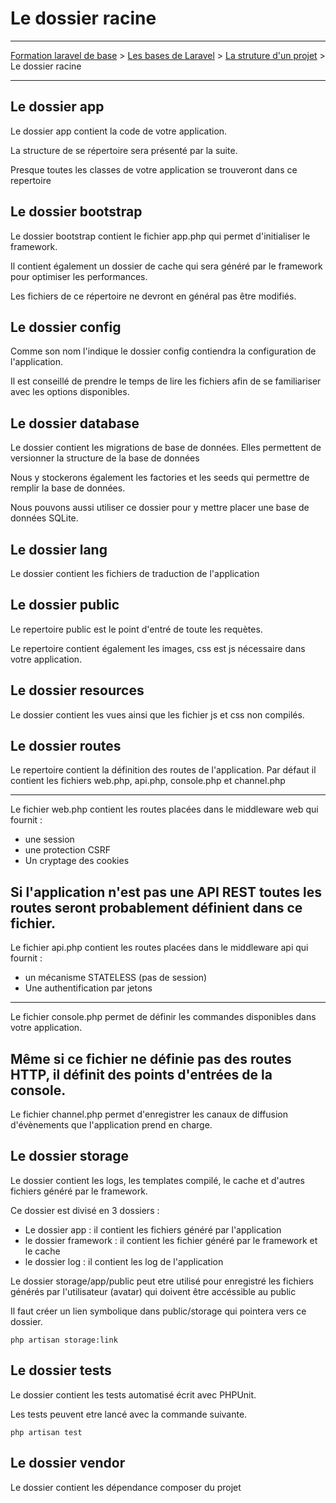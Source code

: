 # Le dossier racine

---

[Formation laravel de base](../../README.md) > [Les bases de Laravel](../README.md) > [La struture d'un projet](./README.md) > Le dossier racine

---

## Le dossier app

Le dossier app contient la code de votre application.

La structure de se répertoire sera présenté par la suite.

Presque toutes les classes de votre application se trouveront dans 
ce repertoire

## Le dossier bootstrap

Le dossier bootstrap contient le fichier app.php qui permet 
d'initialiser le framework.

Il contient également un dossier de cache qui sera généré par le 
framework pour optimiser les performances.

Les fichiers de ce répertoire ne devront en général pas être 
modifiés.

## Le dossier config

Comme son nom l'indique le dossier config contiendra la 
configuration de l'application.

Il est conseillé de prendre le temps de lire les fichiers afin 
de se familiariser avec les options disponibles.

## Le dossier database

Le dossier contient les migrations de base de données. Elles 
permettent de versionner la structure de la base de données

Nous y stockerons également les factories et les seeds qui 
permettre de remplir la base de données.

Nous pouvons aussi utiliser ce dossier pour y mettre placer une 
base de données SQLite.

## Le dossier lang

Le dossier contient les fichiers de traduction de l'application

## Le dossier public

Le repertoire public est le point d'entré de toute les requètes.

Le repertoire contient également les images, css est js nécessaire 
dans votre application.

## Le dossier resources

Le dossier contient les vues ainsi que les fichier js et css non
compilés.

## Le dossier routes

Le repertoire contient la définition des routes de l'application.
Par défaut il contient les fichiers web.php, api.php, console.php 
et channel.php

---
Le fichier web.php contient les routes placées dans le middleware web
qui fournit :

 - une session
 - une protection CSRF
 - Un cryptage des cookies

Si l'application n'est pas une API REST toutes les routes seront 
probablement définient dans ce fichier.
---
Le fichier api.php contient les routes placées dans le middleware api 
qui fournit : 

 - un mécanisme STATELESS (pas de session)
 - Une authentification par jetons
---
Le fichier console.php permet de définir les commandes disponibles
dans votre application.

Même si ce fichier ne définie pas des routes HTTP, il définit des 
points d'entrées de la console.
---
Le fichier channel.php permet d'enregistrer les canaux de diffusion 
d'évènements que l'application prend en charge.


## Le dossier storage

Le dossier contient les logs, les templates compilé, le cache et 
d'autres fichiers généré par le framework.

Ce dossier est divisé en 3 dossiers :
 - Le dossier app : il contient les fichiers généré par l'application
 - le dossier framework : il contient les fichier généré par le framework
et le cache
 - le dossier log : il contient les log de l'application

Le dossier storage/app/public peut etre utilisé pour enregistré les
fichiers générés par l'utilisateur (avatar) qui doivent être accéssible au public

Il faut créer un lien symbolique dans public/storage qui pointera 
vers ce dossier.

```shell
php artisan storage:link
```

## Le dossier tests

Le dossier contient les tests automatisé écrit avec PHPUnit.

Les tests peuvent etre lancé avec la commande suivante.

```shell
php artisan test
```

## Le dossier vendor

Le dossier contient les dépendance composer du projet